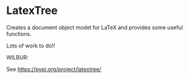 # LatexTree

Creates a document object model for LaTeX and provides some useful functions.

Lots of work to do!!

WILBUR:

See https://pypi.org/project/latextree/

